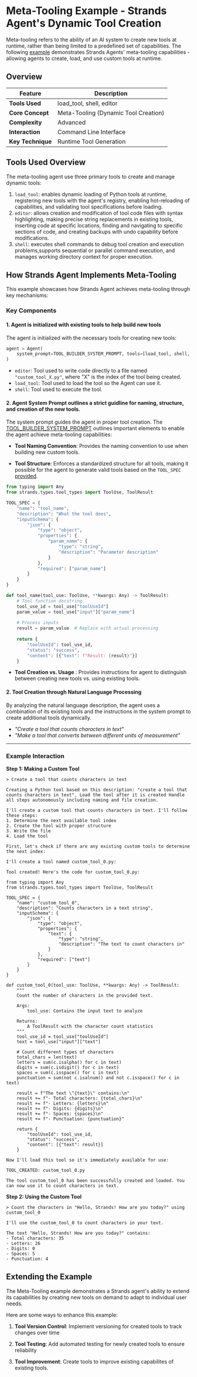 # Meta-Tooling Example - Strands Agent's Dynamic Tool Creation

Meta-tooling refers to the ability of an AI system to create new tools at runtime, rather than being limited to a predefined set of capabilities. The following [example](https://github.com/strands-agents/docs/blob/main/docs/examples/python/meta_tooling.py) demonstrates Strands Agents' meta-tooling capabilities - allowing agents to create, load, and use custom tools at runtime.
## Overview

| Feature            | Description                                  |
| ------------------ | -------------------------------------------- |
| **Tools Used**     | load_tool, shell, editor                     |
| **Core Concept**   | Meta-Tooling (Dynamic Tool Creation)         |
| **Complexity**     | Advanced                                     |
| **Interaction**    | Command Line Interface                       |
| **Key Technique**  | Runtime Tool Generation                      |


## Tools Used Overview

The meta-tooling agent use three primary tools to create and manage dynamic tools:

  1. `load_tool`: enables dynamic loading of Python tools at runtime, registering new tools with the agent's registry, enabling hot-reloading of capabilities, and validating tool specifications before loading.
  2. `editor`: allows creation and modification of tool code files with syntax highlighting, making precise string replacements in existing tools, inserting code at specific locations, finding and navigating to specific sections of code, and creating backups with undo capability before modifications.
  3. `shell`: executes shell commands to debug tool creation and execution problems,supports sequential or parallel command execution, and manages working directory context for proper execution.


## How Strands Agent Implements Meta-Tooling

This example showcases how Strands Agent achieves meta-tooling through key mechanisms:

### Key Components

#### 1. Agent is initialized with existing tools to help build new tools

The agent is initialized with the necessary tools for creating new tools:

```python
agent = Agent(
    system_prompt=TOOL_BUILDER_SYSTEM_PROMPT, tools=[load_tool, shell, editor]
)
```
  - `editor`: Tool used to write code directly to a file named `"custom_tool_X.py"`, where "X" is the index of the tool being created. 
  - `load_tool`: Tool used to load the tool so the Agent can use it.
  - `shell`: Tool used to execute the tool. 

#### 2. Agent System Prompt outlines a strict guidline for naming, structure, and creation of the new tools.

The system prompt guides the agent in proper tool creation. The [TOOL_BUILDER_SYSTEM_PROMPT](https://github.com/strands-agents/docs/blob/main/docs/examples/python/meta_tooling.py#L17) outlines important elements to enable the agent achieve meta-tooling capabilities:

  -  **Tool Naming Convention**: Provides the naming convention to use when building new custom tools.

  -  **Tool Structure**: Enforces a standardized structure for all tools, making it possible for the agent to generate valid tools based on the `TOOL_SPEC` [provided](https://github.com/strands-agents/docs/blob/main/docs/api/TOOL_DEVELOPMENT.md). 


```python
from typing import Any
from strands.types.tool_types import ToolUse, ToolResult

TOOL_SPEC = {
    "name": "tool_name",
    "description": "What the tool does",
    "inputSchema": { 
        "json": {
            "type": "object",
            "properties": {
                "param_name": {
                    "type": "string",
                    "description": "Parameter description"
                }
            },
            "required": ["param_name"]
        }
    }
}

def tool_name(tool_use: ToolUse, **kwargs: Any) -> ToolResult:
    # Tool function docstring
    tool_use_id = tool_use["toolUseId"]
    param_value = tool_use["input"]["param_name"]
    
    # Process inputs
    result = param_value  # Replace with actual processing
    
    return {
        "toolUseId": tool_use_id,
        "status": "success",
        "content": [{"text": f"Result: {result}"}]
    }
```
  -  **Tool Creation vs. Usage** : Provides instructions for agent to distinguish between creating new tools vs. using existing tools.

#### 2. Tool Creation through Natural Language Processing

By analyzing the natural language description, the agent uses a combination of its existing tools and the instructions in the system prompt to create additional tools dynamically. 

- *"Create a tool that counts characters in text"*
- *"Make a tool that converts between different units of measurement"*

---------

### Example Interaction

**Step 1: Making a Custom Tool**

```
> Create a tool that counts characters in text

Creating a Python tool based on this description: "create a tool that counts characters in text". Load the tool after it is created Handle all steps autonomously including naming and file creation.

I'll create a custom tool that counts characters in text. I'll follow these steps:
1. Determine the next available tool index
2. Create the tool with proper structure
3. Write the file
4. Load the tool

First, let's check if there are any existing custom tools to determine the next index:

I'll create a tool named custom_tool_0.py:

Tool created! Here's the code for custom_tool_0.py:

from typing import Any
from strands.types.tool_types import ToolUse, ToolResult

TOOL_SPEC = {
    "name": "custom_tool_0",
    "description": "Counts characters in a text string",
    "inputSchema": {
        "json": {
            "type": "object",
            "properties": {
                "text": {
                    "type": "string",
                    "description": "The text to count characters in"
                }
            },
            "required": ["text"]
        }
    }
}

def custom_tool_0(tool_use: ToolUse, **kwargs: Any) -> ToolResult:
    """
    Count the number of characters in the provided text.
    
    Args:
        tool_use: Contains the input text to analyze
        
    Returns:
        A ToolResult with the character count statistics
    """
    tool_use_id = tool_use["toolUseId"]
    text = tool_use["input"]["text"]
    
    # Count different types of characters
    total_chars = len(text)
    letters = sum(c.isalpha() for c in text)
    digits = sum(c.isdigit() for c in text)
    spaces = sum(c.isspace() for c in text)
    punctuation = sum(not c.isalnum() and not c.isspace() for c in text)
    
    result = f"The text \"{text}\" contains:\n"
    result += f"- Total characters: {total_chars}\n"
    result += f"- Letters: {letters}\n"
    result += f"- Digits: {digits}\n"
    result += f"- Spaces: {spaces}\n"
    result += f"- Punctuation: {punctuation}"
    
    return {
        "toolUseId": tool_use_id,
        "status": "success",
        "content": [{"text": result}]
    }

Now I'll load this tool so it's immediately available for use:

TOOL_CREATED: custom_tool_0.py

The tool custom_tool_0 has been successfully created and loaded. You can now use it to count characters in text.
```

**Step 2: Using the Custom Tool**

```
> Count the characters in "Hello, Strands! How are you today?" using custom_tool_0

I'll use the custom_tool_0 to count characters in your text.

The text "Hello, Strands! How are you today?" contains:
- Total characters: 35
- Letters: 26
- Digits: 0
- Spaces: 5
- Punctuation: 4
```

## Extending the Example

The Meta-Tooling example demonstrates a Strands agent's ability to extend its capabilities by creating new tools on demand to adapt to individual user needs.

Here are some ways to enhance this example:

1. **Tool Version Control**: Implement versioning for created tools to track changes over time

2. **Tool Testing**: Add automated testing for newly created tools to ensure reliability

3. **Tool Improvement**: Create tools to improve existing capabilites of existing tools.
